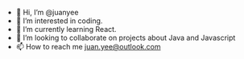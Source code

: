 - 👋 Hi, I’m @juanyee
- 👀 I’m interested in coding.
- 🌱 I’m currently learning React.
- 💞️ I’m looking to collaborate on projects about Java and Javascript
- 📫 How to reach me juan.yee@outlook.com

<!---
juanyee/juanyee is a ✨ special ✨ repository because its `README.md` (this file) appears on your GitHub profile.
You can click the Preview link to take a look at your changes.
--->
